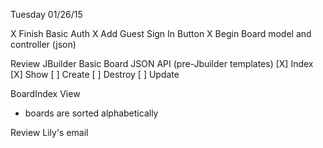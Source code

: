 Tuesday 01/26/15

X Finish Basic Auth
X Add Guest Sign In Button
X Begin Board model and controller (json)

Review JBuilder
Basic Board JSON API (pre-Jbuilder templates)
[X] Index
[X] Show
[ ] Create
[ ] Destroy
[ ] Update



BoardIndex View
- boards are sorted alphabetically

Review Lily's email
